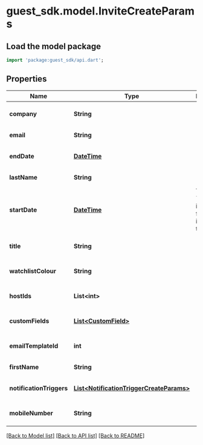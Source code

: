 # guest_sdk.model.InviteCreateParams

## Load the model package
```dart
import 'package:guest_sdk/api.dart';
```

## Properties
Name | Type | Description | Notes
------------ | ------------- | ------------- | -------------
**company** | **String** |  | [optional] [default to null]
**email** | **String** |  | [default to null]
**endDate** | [**DateTime**](DateTime.md) |  | [optional] [default to null]
**lastName** | **String** |  | [default to null]
**startDate** | [**DateTime**](DateTime.md) | The &#x60;start_date&#x60; is required for invitations to lobbies | [optional] [default to null]
**title** | **String** |  | [optional] [default to null]
**watchlistColour** | **String** |  | [optional] [default to null]
**hostIds** | **List&lt;int&gt;** |  | [optional] [default to []]
**customFields** | [**List&lt;CustomField&gt;**](CustomField.md) |  | [optional] [default to []]
**emailTemplateId** | **int** |  | [optional] [default to null]
**firstName** | **String** |  | [default to null]
**notificationTriggers** | [**List&lt;NotificationTriggerCreateParams&gt;**](NotificationTriggerCreateParams.md) |  | [optional] [default to []]
**mobileNumber** | **String** |  | [optional] [default to null]

[[Back to Model list]](../README.md#documentation-for-models) [[Back to API list]](../README.md#documentation-for-api-endpoints) [[Back to README]](../README.md)


